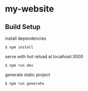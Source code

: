 # my-website

## Build Setup

install dependencies
```sh
$ npm install
```

serve with hot reload at localhost:3000
```sh
$ npm run dev
```

generate static project
```sh
$ npm run generate
```
